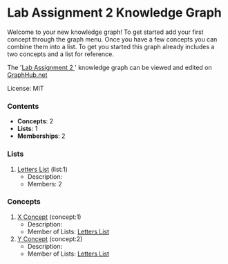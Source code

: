 # Lab Assignment 2  Knowledge Graph

Welcome to your new knowledge graph! To get started add your first concept through the graph menu. Once you have a few concepts you can combine them into a list. To get you started this graph already includes a two concepts and a list for reference.

The '[Lab Assignment 2 ](https://graphhub.net/lab-assignment-2)' knowledge graph can be viewed and edited on [GraphHub.net](https://graphhub.net)

License: MIT
### Contents
- **Concepts**: 2
- **Lists**: 1
- **Memberships**: 2
### Lists
1. [Letters List](/lab-assignment-2/list/letters-list?id=1) (list:1)
   - Description: 
   - Members: 2
### Concepts
1. [X Concept](/lab-assignment-2/concept/x-concept?id=1) (concept:1)
   - Description: 
   - Member of Lists: [Letters List](/lab-assignment-2/list/letters-list?id=1)
1. [Y Concept](/lab-assignment-2/concept/y-concept?id=2) (concept:2)
   - Description: 
   - Member of Lists: [Letters List](/lab-assignment-2/list/letters-list?id=1)
